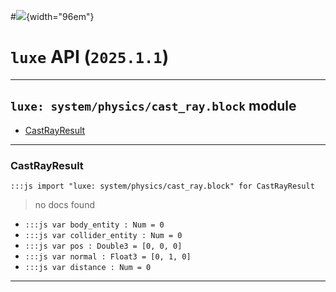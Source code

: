 #![](../../../../../../../../../images/luxe-dark.svg){width="96em"}

# `luxe` API (`2025.1.1`)  


---

## `luxe: system/physics/cast_ray.block` module

- [CastRayResult](#castrayresult)   

---

### CastRayResult
`:::js import "luxe: system/physics/cast_ray.block" for CastRayResult`
> no docs found

- `:::js var body_entity : Num = 0`
- `:::js var collider_entity : Num = 0`
- `:::js var pos : Double3 = [0, 0, 0]`
- `:::js var normal : Float3 = [0, 1, 0]`
- `:::js var distance : Num = 0`

<hr/>
